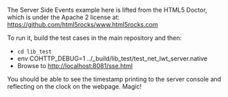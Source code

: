 The Server Side Events example here is lifted from the HTML5 Doctor, which is
under the Apache 2 license at: <https://github.com/html5rocks/www.html5rocks.com>

To run it, build the test cases in the main repository and then:

* `cd lib_test`
* env COHTTP_DEBUG=1 ../_build/lib_test/test_net_lwt_server.native
* Browse to <http://localhost:8081/sse.html>

You should be able to see the timestamp printing to the server
console and reflecting on the clock on the webpage.  Magic!
